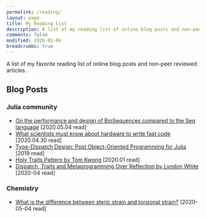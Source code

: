 ```yaml
---
permalink: /reading/
layout: page
title: My Reading List
description: A list of my reading list of online blog posts and non-peer reviewed articles.
comments: false
modified: 2020-05-04
breadcrumbs: true
---
```


A list of my favorite reading list of online blog posts and non-peer reviewed articles.

## Blog Posts

### Julia community

- [On the performance and design of BioSequences compared to the Seq language](https://biojulia.net/post/seq-lang/) [2020.05.04 read]
- [What scientists must know about hardware to write fast code](https://biojulia.net/post/hardware/) [2020.04.30 read]
- [Type-Dispatch Design: Post Object-Oriented Programming for Julia](https://www.stochasticlifestyle.com/type-dispatch-design-post-object-oriented-programming-julia/) [2019 read]
- [Holy Traits Pattern by Tom Kwong](https://ahsmart.com/pub/holy-traits-design-patterns-and-best-practice-book.html) [2020.01 read]
- [Dispatch, Traits and Metaprogramming Over Reflection by Lyndon White](https://white.ucc.asn.au/2018/10/03/Dispatch,-Traits-and-Metaprogramming-Over-Reflection.html) [2020-04 read]

### Chemistry

- [What is the difference between steric strain and torsional strain?](https://chemistry.stackexchange.com/questions/38323/what-is-the-difference-between-steric-strain-and-torsional-strain) [2020-05-04 read]